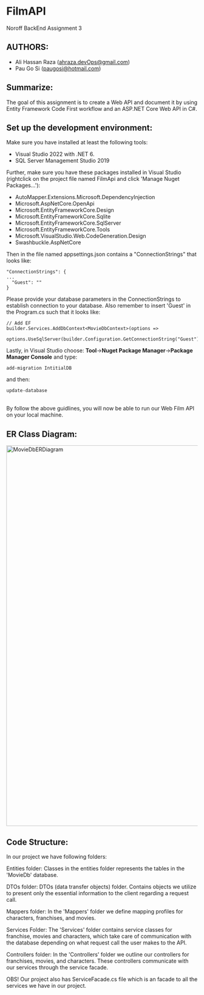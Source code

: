 # FilmAPI
Noroff BackEnd Assignment 3

## AUTHORS:
* Ali Hassan Raza (ahraza.devOps@gmail.com)
* Pau Go Si (paugosi@hotmail.com)

## Summarize:
The goal of this assignment is to create a Web API and document it by using Entity Framework Code First workflow and an ASP.NET Core Web API in C#. 

## Set up the development environment:
Make sure you have installed at least the following tools:
* Visual Studio 2022 with .NET 6.
* SQL Server Management Studio 2019

Further, make sure you have these packages installed in Visual Studio (rightclick on the project file named FilmApi and click 'Manage Nuget Packages...'):
* AutoMapper.Extensions.Microsoft.DependencyInjection
* Microsoft.AspNetCore.OpenApi
* Microsoft.EntityFrameworkCore.Design
* Microsoft.EntityFrameworkCore.Sqlite
* Microsoft.EntityFrameworkCore.SqlServer
* Microsoft.EntityFrameworkCore.Tools
* Microsoft.VisualStudio.Web.CodeGeneration.Design
* Swashbuckle.AspNetCore

Then in the file named appsettings.json contains a "ConnectionStrings" that looks like:
```
"ConnectionStrings": {
...
  "Guest": ""
}
```
Please provide your database parameters in the ConnectionStrings to establish connection to your database.
Also remember to insert 'Guest' in the Program.cs such that it looks like:
```
// Add EF
builder.Services.AddDbContext<MovieDbContext>(options =>
    options.UseSqlServer(builder.Configuration.GetConnectionString("Guest")));
```

Lastly, in Visual Studio choose: **Tool**->**Nuget Package Manager**->**Package Manager Console** and type:
```
add-migration IntitialDB
```
and then:
```
update-database
```
<br>
By follow the above guidlines, you will now be able to run our Web Film API on your local machine.


## ER Class Diagram:
<img width="1000" alt="MovieDbERDiagram" src="https://github.com/ahraza51214/FilmAPI/assets/38948071/5371c4f5-00da-4b2c-9017-2f7ceaad7feb">

## Code Structure:
In our project we have following folders:

Entities folder: Classes in the entities folder represents the tables in the 'MovieDb' database.

DTOs folder: DTOs (data transfer objects) folder. Contains objects we utilize to present only the essential information to the client regarding a request call.

Mappers folder: In the 'Mappers' folder we define mapping profiles for characters, franchises, and movies.

Services Folder: The 'Services' folder contains service classes for franchise, movies and characters, which take care of communication with the database depending on what request call the user makes to the API.

Controllers folder: In the 'Controllers' folder we outline our controllers for franchises, movies, and characters. These controllers communicate with our services through the service facade.

OBS! Our project also has ServiceFacade.cs file which is an facade to all the services we have in our project.

